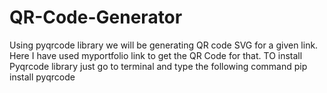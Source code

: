 # QR-Code-Generator
Using pyqrcode library we will be generating QR code SVG for a given link. Here I have used myportfolio link to get the QR Code for that.
TO install Pyqrcode library just go to terminal and type the following command
pip install pyqrcode
